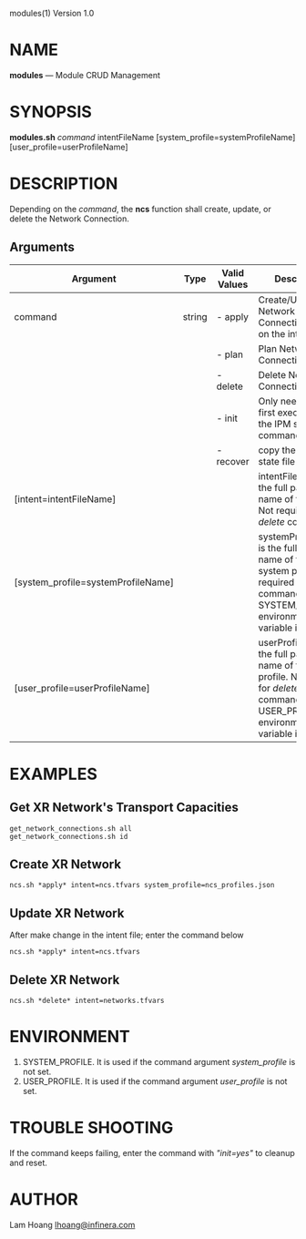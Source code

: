 modules(1) Version 1.0 

NAME
====

**modules** — Module CRUD Management

SYNOPSIS
========

**modules.sh** *command* intentFileName [system_profile=systemProfileName] [user_profile=userProfileName] 


DESCRIPTION
===========

Depending on the *command*, the **ncs** function shall create, update, or delete the Network Connection. 


Arguments
-------

| Argument         |  Type     | Valid Values      | Description                   |
|------------------|-----------|-------------------|-------------------------------|
| command          |  string   | - apply          | Create/Update Network Connection based on the intent               |
|                  |           | - plan          | Plan Network Connection               |
|                  |           | - delete          | Delete Network Connection               |
|                  |           | - init            | Only need at the first execution of the IPM service commands      |
|                  |           | - recover         | copy the saved TF state file back.      |
| [intent=intentFileName] |           |            | intentFileName is the full path file name of the intent. Not required for *delete* command      |
| [system_profile=systemProfileName] |   |         | systemProfileName is the full path file name of the system profile. No required for *delete* command or if the SYSTEM_PROFILE environment variable is set.    |
| [user_profile=userProfileName] |   |         | userProfileName is the full path file name of the user profile. No required for *delete* command or if the USER_PROFILE environment variable is set.    |

EXAMPLES
===========

Get XR Network's Transport Capacities
------
```
get_network_connections.sh all 
get_network_connections.sh id 
```

Create XR Network
------
```
ncs.sh *apply* intent=ncs.tfvars system_profile=ncs_profiles.json
```

Update XR Network
------
After make change in the intent file; enter the command below
```
ncs.sh *apply* intent=ncs.tfvars 
```
Delete XR Network
------
```
ncs.sh *delete* intent=networks.tfvars
```

ENVIRONMENT
===========

1. SYSTEM_PROFILE. It is used if the command argument *system_profile* is not set.
2. USER_PROFILE. It is used if the command argument *user_profile* is not set.


TROUBLE SHOOTING
====

If the command keeps failing, enter the command with *"init=yes"* to cleanup and reset.

AUTHOR
======

Lam Hoang <lhoang@infinera.com>